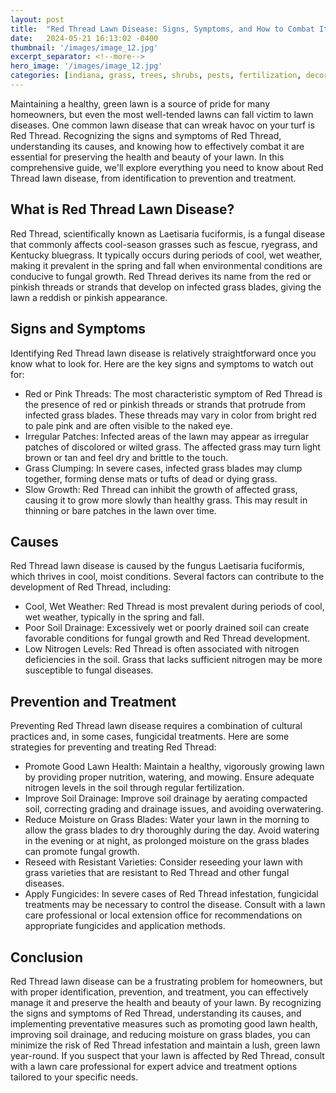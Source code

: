 ```yaml
---
layout: post
title:  "Red Thread Lawn Disease: Signs, Symptoms, and How to Combat It"
date:   2024-05-21 16:13:02 -0400
thumbnail: '/images/image_12.jpg'
excerpt_separator: <!--more-->
hero_image: '/images/image_12.jpg'
categories: [indiana, grass, trees, shrubs, pests, fertilization, decoration, curb appeal, garden, flowers, recreation]
---
```

Maintaining a healthy, green lawn is a source of pride for many homeowners, but even the most well-tended lawns can fall victim to lawn diseases. <!--more-->One common lawn disease that can wreak havoc on your turf is Red Thread. Recognizing the signs and symptoms of Red Thread, understanding its causes, and knowing how to effectively combat it are essential for preserving the health and beauty of your lawn. In this comprehensive guide, we'll explore everything you need to know about Red Thread lawn disease, from identification to prevention and treatment.

## What is Red Thread Lawn Disease?
Red Thread, scientifically known as Laetisaria fuciformis, is a fungal disease that commonly affects cool-season grasses such as fescue, ryegrass, and Kentucky bluegrass. It typically occurs during periods of cool, wet weather, making it prevalent in the spring and fall when environmental conditions are conducive to fungal growth. Red Thread derives its name from the red or pinkish threads or strands that develop on infected grass blades, giving the lawn a reddish or pinkish appearance.

## Signs and Symptoms
Identifying Red Thread lawn disease is relatively straightforward once you know what to look for. Here are the key signs and symptoms to watch out for:
* Red or Pink Threads: The most characteristic symptom of Red Thread is the presence of red or pinkish threads or strands that protrude from infected grass blades. These threads may vary in color from bright red to pale pink and are often visible to the naked eye.
* Irregular Patches: Infected areas of the lawn may appear as irregular patches of discolored or wilted grass. The affected grass may turn light brown or tan and feel dry and brittle to the touch.
* Grass Clumping: In severe cases, infected grass blades may clump together, forming dense mats or tufts of dead or dying grass.
* Slow Growth: Red Thread can inhibit the growth of affected grass, causing it to grow more slowly than healthy grass. This may result in thinning or bare patches in the lawn over time.

## Causes
Red Thread lawn disease is caused by the fungus Laetisaria fuciformis, which thrives in cool, moist conditions. Several factors can contribute to the development of Red Thread, including:
* Cool, Wet Weather: Red Thread is most prevalent during periods of cool, wet weather, typically in the spring and fall.
* Poor Soil Drainage: Excessively wet or poorly drained soil can create favorable conditions for fungal growth and Red Thread development.
* Low Nitrogen Levels: Red Thread is often associated with nitrogen deficiencies in the soil. Grass that lacks sufficient nitrogen may be more susceptible to fungal diseases.

## Prevention and Treatment
Preventing Red Thread lawn disease requires a combination of cultural practices and, in some cases, fungicidal treatments. Here are some strategies for preventing and treating Red Thread:
* Promote Good Lawn Health: Maintain a healthy, vigorously growing lawn by providing proper nutrition, watering, and mowing. Ensure adequate nitrogen levels in the soil through regular fertilization.
* Improve Soil Drainage: Improve soil drainage by aerating compacted soil, correcting grading and drainage issues, and avoiding overwatering.
* Reduce Moisture on Grass Blades: Water your lawn in the morning to allow the grass blades to dry thoroughly during the day. Avoid watering in the evening or at night, as prolonged moisture on the grass blades can promote fungal growth.
* Reseed with Resistant Varieties: Consider reseeding your lawn with grass varieties that are resistant to Red Thread and other fungal diseases.
* Apply Fungicides: In severe cases of Red Thread infestation, fungicidal treatments may be necessary to control the disease. Consult with a lawn care professional or local extension office for recommendations on appropriate fungicides and application methods.

## Conclusion
Red Thread lawn disease can be a frustrating problem for homeowners, but with proper identification, prevention, and treatment, you can effectively manage it and preserve the health and beauty of your lawn. By recognizing the signs and symptoms of Red Thread, understanding its causes, and implementing preventative measures such as promoting good lawn health, improving soil drainage, and reducing moisture on grass blades, you can minimize the risk of Red Thread infestation and maintain a lush, green lawn year-round. If you suspect that your lawn is affected by Red Thread, consult with a lawn care professional for expert advice and treatment options tailored to your specific needs.
